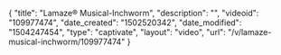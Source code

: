 {
    "title": "Lamaze&reg; Musical-Inchworm",
    "description": "",
    "videoid": "109977474",
    "date_created": "1502520342",
    "date_modified": "1504247454",
    "type": "captivate",
    "layout": "video",
    "url": "\/v\/lamaze-musical-inchworm\/109977474"
}